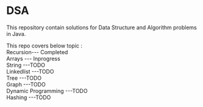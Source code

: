 # DSA

This repository contain solutions for Data Structure and Algorithm problems in Java.

This repo covers below topic :
 <br> Recursion--- Completed
 <br> Arrays --- Inprogress
 <br> String ---TODO
 <br> Linkedlist ---TODO
 <br> Tree ---TODO
 <br> Graph ---TODO
 <br> Dynamic Programming ---TODO
 <br> Hashing ---TODO
